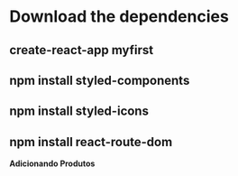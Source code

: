 # Download the dependencies

## create-react-app myfirst

## npm install styled-components

## npm install styled-icons

## npm install react-route-dom

**Adicionando Produtos**